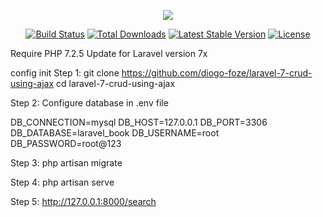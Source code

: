 <p align="center"><img src="https://laravel.com/assets/img/components/logo-laravel.svg"></p>
<p align="center">
<a href="https://travis-ci.org/laravel/framework"><img src="https://travis-ci.org/laravel/framework.svg" alt="Build Status"></a>
<a href="https://packagist.org/packages/laravel/framework"><img src="https://poser.pugx.org/laravel/framework/d/total.svg" alt="Total Downloads"></a>
<a href="https://packagist.org/packages/laravel/framework"><img src="https://poser.pugx.org/laravel/framework/v/stable.svg" alt="Latest Stable Version"></a>
<a href="https://packagist.org/packages/laravel/framework"><img src="https://poser.pugx.org/laravel/framework/license.svg" alt="License"></a>
</p>
Require PHP 7.2.5
Update for Laravel version 7x

config init
Step 1:
git clone https://github.com/diogo-foze/laravel-7-crud-using-ajax
cd laravel-7-crud-using-ajax

Step 2: 
Configure database in .env file

DB_CONNECTION=mysql
DB_HOST=127.0.0.1
DB_PORT=3306
DB_DATABASE=laravel_book
DB_USERNAME=root
DB_PASSWORD=root@123

Step 3:
php artisan migrate 

Step 4:
php artisan serve 

Step 5: 
http://127.0.0.1:8000/search



